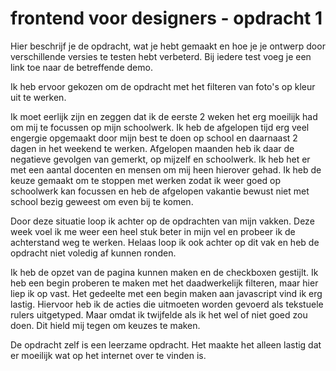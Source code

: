 # frontend voor designers - opdracht 1
Hier beschrijf je de opdracht, wat je hebt gemaakt en hoe je je ontwerp door verschillende versies te testen hebt verbeterd. Bij iedere test voeg je een link toe naar de betreffende demo.


Ik heb ervoor gekozen om de opdracht met het filteren van foto's op kleur uit te werken. 

Ik moet eerlijk zijn en zeggen dat ik de eerste 2 weken het erg moeilijk had om mij te focussen op mijn schoolwerk. Ik heb de afgelopen tijd erg veel engergie opgemaakt door mijn best te doen op school en daarnaast 2 dagen in het weekend te werken. Afgelopen maanden heb ik daar de negatieve gevolgen van gemerkt, op mijzelf en schoolwerk. Ik heb het er met een aantal docenten en mensen om mij heen hierover gehad. Ik heb de keuze gemaakt om te stoppen met werken zodat ik weer goed op schoolwerk kan focussen en heb de afgelopen vakantie bewust niet met school bezig geweest om even bij te komen.

Door deze situatie loop ik achter op de opdrachten van mijn vakken. Deze week voel ik me weer een heel stuk beter in mijn vel en probeer ik de achterstand weg te werken. Helaas loop ik ook achter op dit vak en heb de opdracht niet voledig af kunnen ronden.

Ik heb de opzet van de pagina kunnen maken en de checkboxen gestijlt. Ik heb een begin proberen te maken met het daadwerkelijk filteren, maar hier liep ik op vast. Het gedeelte met een begin maken aan javascript vind ik erg lastig. Hiervoor heb ik de acties die uitmoeten worden gevoerd als tekstuele rulers uitgetyped. Maar omdat ik twijfelde als ik het wel of niet goed zou doen. Dit hield mij tegen om keuzes te maken.

De opdracht zelf is een leerzame opdracht. Het maakte het alleen lastig dat er moeilijk wat op het internet over te vinden is. 